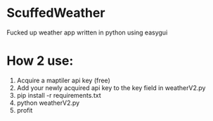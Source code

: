 # ScuffedWeather
Fucked up weather app written in python using easygui

# How 2 use:
1. Acquire a maptiler api key (free)
2. Add your newly acquired api key to the key field in weatherV2.py
3. pip install -r requirements.txt
4. python weatherV2.py
5. profit